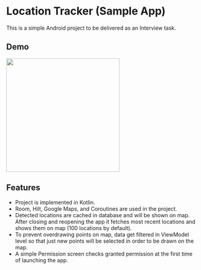 # Location Tracker (Sample App)

This is a simple Android project to be delivered as an Interview task.

## Demo
<img src="https://github.com/sasan-ebrahimi/location-tracking-sample/blob/main/preview/preview.gif" width="300">

## Features

 -  Project is implemented in Kotlin.
 -  Room, Hilt, Google Maps, and Coroutines are used in the project.
 -  Detected locations are cached in database and will be shown on map. After closing and reopening the app it fetches most recent locations and shows them on map (100 locations by default).
 -  To prevent overdrawing points on map, data get filtered in ViewModel level so that just new points will be selected in order to be drawn on the map.
 -  A simple Permission screen checks granted permission at the first time of launching the app. 